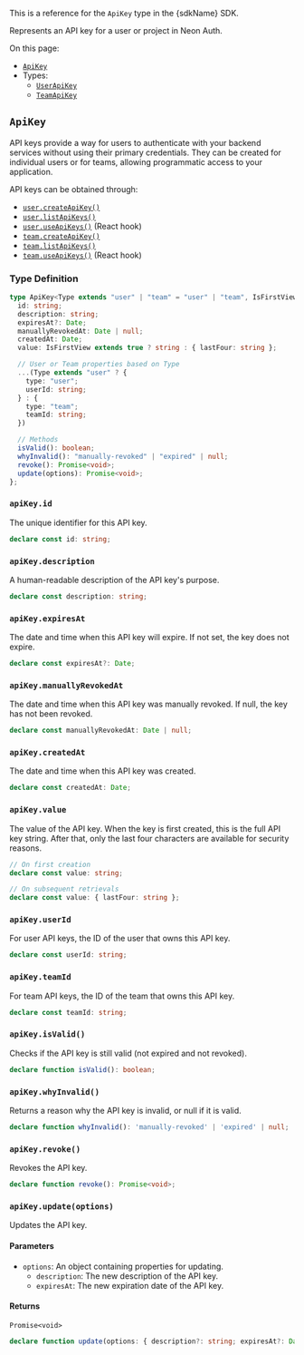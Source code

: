 This is a reference for the `ApiKey` type in the {sdkName} SDK.

Represents an API key for a user or project in Neon Auth.

On this page:

- [`ApiKey`](#apikey)
- Types:
  - [`UserApiKey`](#userapikey)
  - [`TeamApiKey`](#teamapikey)

## `ApiKey`

API keys provide a way for users to authenticate with your backend services without using their primary credentials. They can be created for individual users or for teams, allowing programmatic access to your application.

API keys can be obtained through:

- [`user.createApiKey()`](/docs/neon-auth/sdk/{slug}/types/user#currentusercreateapikeyoptions)
- [`user.listApiKeys()`](/docs/neon-auth/sdk/{slug}/types/user#currentuserlistapikeys)
- [`user.useApiKeys()`](/docs/neon-auth/sdk/{slug}/types/user#currentuseruseapikeys) (React hook)
- [`team.createApiKey()`](/docs/neon-auth/sdk/{slug}/types/team#teamcreateapikeyoptions)
- [`team.listApiKeys()`](/docs/neon-auth/sdk/{slug}/types/team#teamlistapikeys)
- [`team.useApiKeys()`](/docs/neon-auth/sdk/{slug}/types/team#teamuseapikeys) (React hook)

### Type Definition

```typescript
type ApiKey<Type extends "user" | "team" = "user" | "team", IsFirstView extends boolean = false> = {
  id: string;
  description: string;
  expiresAt?: Date;
  manuallyRevokedAt: Date | null;
  createdAt: Date;
  value: IsFirstView extends true ? string : { lastFour: string };

  // User or Team properties based on Type
  ...(Type extends "user" ? {
    type: "user";
    userId: string;
  } : {
    type: "team";
    teamId: string;
  })

  // Methods
  isValid(): boolean;
  whyInvalid(): "manually-revoked" | "expired" | null;
  revoke(): Promise<void>;
  update(options): Promise<void>;
};
```

### `apiKey.id`

The unique identifier for this API key.

```typescript
declare const id: string;
```

### `apiKey.description`

A human-readable description of the API key's purpose.

```typescript
declare const description: string;
```

### `apiKey.expiresAt`

The date and time when this API key will expire. If not set, the key does not expire.

```typescript
declare const expiresAt?: Date;
```

### `apiKey.manuallyRevokedAt`

The date and time when this API key was manually revoked. If null, the key has not been revoked.

```typescript
declare const manuallyRevokedAt: Date | null;
```

### `apiKey.createdAt`

The date and time when this API key was created.

```typescript
declare const createdAt: Date;
```

### `apiKey.value`

The value of the API key. When the key is first created, this is the full API key string. After that, only the last four characters are available for security reasons.

```typescript
// On first creation
declare const value: string;

// On subsequent retrievals
declare const value: { lastFour: string };
```

### `apiKey.userId`

For user API keys, the ID of the user that owns this API key.

```typescript
declare const userId: string;
```

### `apiKey.teamId`

For team API keys, the ID of the team that owns this API key.

```typescript
declare const teamId: string;
```

### `apiKey.isValid()`

Checks if the API key is still valid (not expired and not revoked).

```typescript
declare function isValid(): boolean;
```

### `apiKey.whyInvalid()`

Returns a reason why the API key is invalid, or null if it is valid.

```typescript
declare function whyInvalid(): 'manually-revoked' | 'expired' | null;
```

### `apiKey.revoke()`

Revokes the API key.

```typescript
declare function revoke(): Promise<void>;
```

### `apiKey.update(options)`

Updates the API key.

#### Parameters

- `options`: An object containing properties for updating.
  - `description`: The new description of the API key.
  - `expiresAt`: The new expiration date of the API key.

#### Returns

`Promise<void>`

```typescript
declare function update(options: { description?: string; expiresAt?: Date }): Promise<void>;
```
